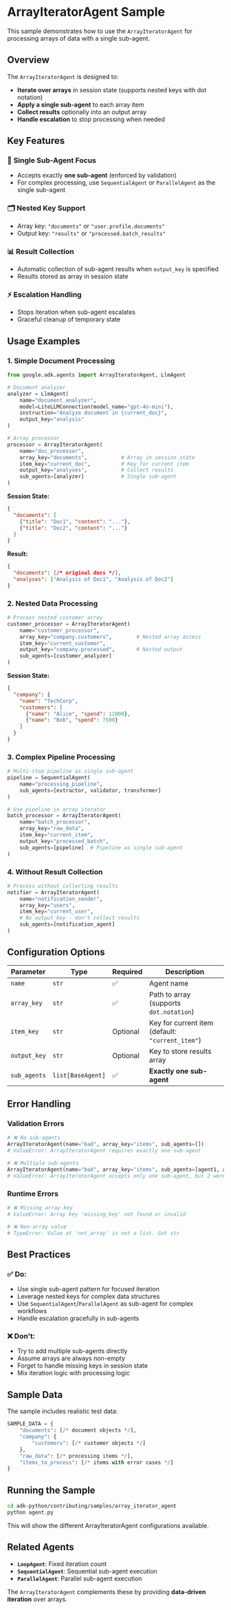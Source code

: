 # ArrayIteratorAgent Sample

This sample demonstrates how to use the `ArrayIteratorAgent` for processing arrays of data with a single sub-agent.

## Overview

The `ArrayIteratorAgent` is designed to:
- **Iterate over arrays** in session state (supports nested keys with dot notation)
- **Apply a single sub-agent** to each array item
- **Collect results** optionally into an output array
- **Handle escalation** to stop processing when needed

## Key Features

### 🔧 **Single Sub-Agent Focus**
- Accepts exactly **one sub-agent** (enforced by validation)
- For complex processing, use `SequentialAgent` or `ParallelAgent` as the single sub-agent

### 🗂️ **Nested Key Support**
- Array key: `"documents"` or `"user.profile.documents"`
- Output key: `"results"` or `"processed.batch_results"`

### 📊 **Result Collection**
- Automatic collection of sub-agent results when `output_key` is specified
- Results stored as array in session state

### ⚡ **Escalation Handling**
- Stops iteration when sub-agent escalates
- Graceful cleanup of temporary state

## Usage Examples

### 1. Simple Document Processing

```python
from google.adk.agents import ArrayIteratorAgent, LlmAgent

# Document analyzer
analyzer = LlmAgent(
    name="document_analyzer",
    model=LiteLLMConnection(model_name="gpt-4o-mini"),
    instruction="Analyze document in {current_doc}",
    output_key="analysis"
)

# Array processor
processor = ArrayIteratorAgent(
    name="doc_processor",
    array_key="documents",           # Array in session state
    item_key="current_doc",          # Key for current item
    output_key="analyses",           # Collect results
    sub_agents=[analyzer]            # Single sub-agent
)
```

**Session State:**
```json
{
  "documents": [
    {"title": "Doc1", "content": "..."},
    {"title": "Doc2", "content": "..."}
  ]
}
```

**Result:**
```json
{
  "documents": [/* original docs */],
  "analyses": ["Analysis of Doc1", "Analysis of Doc2"]
}
```

### 2. Nested Data Processing

```python
# Process nested customer array
customer_processor = ArrayIteratorAgent(
    name="customer_processor",
    array_key="company.customers",        # Nested array access
    item_key="current_customer",
    output_key="company.processed",       # Nested output
    sub_agents=[customer_analyzer]
)
```

**Session State:**
```json
{
  "company": {
    "name": "TechCorp",
    "customers": [
      {"name": "Alice", "spend": 12000},
      {"name": "Bob", "spend": 7500}
    ]
  }
}
```

### 3. Complex Pipeline Processing

```python
# Multi-step pipeline as single sub-agent
pipeline = SequentialAgent(
    name="processing_pipeline",
    sub_agents=[extractor, validator, transformer]
)

# Use pipeline in array iterator
batch_processor = ArrayIteratorAgent(
    name="batch_processor",
    array_key="raw_data",
    item_key="current_item",
    output_key="processed_batch",
    sub_agents=[pipeline]  # Pipeline as single sub-agent
)
```

### 4. Without Result Collection

```python
# Process without collecting results
notifier = ArrayIteratorAgent(
    name="notification_sender",
    array_key="users",
    item_key="current_user",
    # No output_key - don't collect results
    sub_agents=[notification_agent]
)
```

## Configuration Options

| Parameter | Type | Required | Description |
|-----------|------|----------|-------------|
| `name` | `str` | ✅ | Agent name |
| `array_key` | `str` | ✅ | Path to array (supports `dot.notation`) |
| `item_key` | `str` | Optional | Key for current item (default: `"current_item"`) |
| `output_key` | `str` | Optional | Key to store results array |
| `sub_agents` | `list[BaseAgent]` | ✅ | **Exactly one sub-agent** |

## Error Handling

### Validation Errors
```python
# ❌ No sub-agents
ArrayIteratorAgent(name="bad", array_key="items", sub_agents=[])
# ValueError: ArrayIteratorAgent requires exactly one sub-agent

# ❌ Multiple sub-agents  
ArrayIteratorAgent(name="bad", array_key="items", sub_agents=[agent1, agent2])
# ValueError: ArrayIteratorAgent accepts only one sub-agent, but 2 were provided
```

### Runtime Errors
```python
# ❌ Missing array key
# ValueError: Array key 'missing_key' not found or invalid

# ❌ Non-array value
# TypeError: Value at 'not_array' is not a list. Got str
```

## Best Practices

### ✅ **Do:**
- Use single sub-agent pattern for focused iteration
- Leverage nested keys for complex data structures
- Use `SequentialAgent`/`ParallelAgent` as sub-agent for complex workflows
- Handle escalation gracefully in sub-agents

### ❌ **Don't:**
- Try to add multiple sub-agents directly
- Assume arrays are always non-empty
- Forget to handle missing keys in session state
- Mix iteration logic with processing logic

## Sample Data

The sample includes realistic test data:

```python
SAMPLE_DATA = {
    "documents": [/* document objects */],
    "company": {
        "customers": [/* customer objects */]
    },
    "raw_data": [/* processing items */],
    "items_to_process": [/* items with error cases */]
}
```

## Running the Sample

```bash
cd adk-python/contributing/samples/array_iterator_agent
python agent.py
```

This will show the different ArrayIteratorAgent configurations available.

## Related Agents

- **`LoopAgent`**: Fixed iteration count
- **`SequentialAgent`**: Sequential sub-agent execution  
- **`ParallelAgent`**: Parallel sub-agent execution

The `ArrayIteratorAgent` complements these by providing **data-driven iteration** over arrays. 